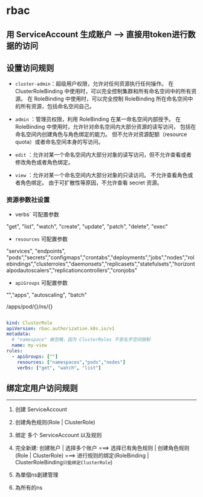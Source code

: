 # rbac

## 用 ServiceAccount 生成账户 --> 直接用token进行数据的访问




## 设置访问规则

- `cluster-admin`：超级用户权限，允许对任何资源执行任何操作。 在 ClusterRoleBinding 中使用时，可以完全控制集群和所有命名空间中的所有资源。 在 RoleBinding 中使用时，可以完全控制 RoleBinding 所在命名空间中的所有资源，包括命名空间自己。

- `admin` ：管理员权限，利用 RoleBinding 在某一命名空间内部授予。 在 RoleBinding 中使用时，允许针对命名空间内大部分资源的读写访问， 包括在命名空间内创建角色与角色绑定的能力。 但不允许对资源配额（resource quota）或者命名空间本身的写访问。

- `edit` ：允许对某一个命名空间内大部分对象的读写访问，但不允许查看或者修改角色或者角色绑定。

- `view` ：允许对某一个命名空间内大部分对象的只读访问。 不允许查看角色或者角色绑定。 由于可扩散性等原因，不允许查看 secret 资源。

### 资源参数社设置

- verbs` 可配置参数

"get", "list", "watch", "create", "update", "patch", "delete", "exec"

- `resources` 可配置参数

"services", "endpoints", "pods","secrets","configmaps","crontabs","deployments","jobs","nodes","rolebindings","clusterroles","daemonsets","replicasets","statefulsets","horizontalpodautoscalers","replicationcontrollers","cronjobs"

- `apiGroups` 可配置参数

"","apps", "autoscaling", "batch"

/apps/pod/{}/ns/{}

```yaml

kind: ClusterRole
apiVersion: rbac.authorization.k8s.io/v1
metadata:
  # "namespace" 被忽略，因为 ClusterRoles 不受名字空间限制
  name: my-view
rules:
  - apiGroups: [""]
    resources: ["namespaces","pods","nodes"] 
    verbs: ["get", "watch", "list"]

```

## 绑定定用户访问规则


---

1. 创建  ServiceAccount

2. 创建角色规则(Role | ClusterRole)

3. 绑定 多个 ServiceAccount 以及规则

1. 完全新建: 创建账户 | 选择多个账户 ===> 选择已有角色规则 | 创建角色规则(Role | ClusterRole) ===> 进行规则的绑定(RoleBinding | ClusterRoleBinding`只能绑定ClusterRole`)

1. 為單個ns創建管理
2. 為所有的ns


